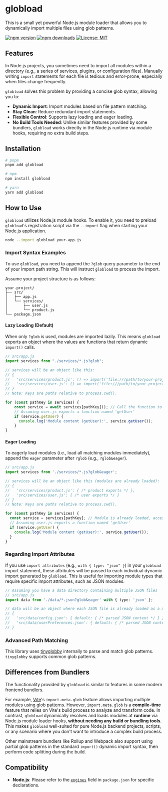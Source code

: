 # globload

This is a small yet powerful Node.js module loader that allows you to dynamically import multiple files using glob patterns.

[![npm version](https://img.shields.io/npm/v/globload.svg?style=flat-square)](https://www.npmjs.com/package/globload)
[![npm downloads](https://img.shields.io/npm/dm/globload.svg?style=flat-square)](https://www.npmjs.com/package/globload)
[![License: MIT](https://img.shields.io/badge/License-MIT-yellow.svg?style=flat-square)](https://opensource.org/licenses/MIT)

## Features

In Node.js projects, you sometimes need to import all modules within a directory (e.g., a series of services, plugins, or configuration files). Manually writing `import` statements for each file is tedious and error-prone, especially when files change frequently.

`globload` solves this problem by providing a concise glob syntax, allowing you to:

- **Dynamic Import**: Import modules based on file pattern matching.
- **Stay Clean**: Reduce redundant import statements.
- **Flexible Control**: Supports lazy loading and eager loading.
- **No Build Tools Needed**: Unlike similar features provided by some bundlers, `globload` works directly in the Node.js runtime via module hooks, requiring no extra build steps.

## Installation

```bash
# pnpm
pnpm add globload

# npm
npm install globload

# yarn
yarn add globload
```

## How to Use

`globload` utilizes Node.js module hooks. To enable it, you need to preload `globload`'s registration script via the `--import` flag when starting your Node.js application.

```bash
node --import globload your-app.js
```

### Import Syntax Examples

To use `globload`, you need to append the `?glob` query parameter to the end of your import path string. This will instruct `globload` to process the import.

Assume your project structure is as follows:

```
your-project/
├── src/
│   ├── app.js
│   └── services/
│       ├── user.js
│       └── product.js
└── package.json
```

#### Lazy Loading (Default)

When only `?glob` is used, modules are imported lazily. This means `globload` exports an object where the values are functions that return dynamic `import()` calls.

```typescript
// src/app.js
import services from "./services/*.js?glob";

// services will be an object like this:
// {
//   'src/services/product.js': () => import('file:///path/to/your-project/src/services/product.js'),
//   'src/services/user.js': () => import('file:///path/to/your-project/src/services/user.js')
// }
// Note: Keys are paths relative to process.cwd().

for (const pathKey in services) {
	const service = await services[pathKey](); // Call the function to load the module
	// Assuming user.js exports a function named 'getUser'
	if (service.getUser) {
	  console.log('Module content (getUser):', service.getUser());
	}
}
```

#### Eager Loading

To eagerly load modules (i.e., load all matching modules immediately), append the `eager` parameter after `?glob` (e.g., `?glob&eager`).

```typescript
// src/app.js
import services from './services/*.js?glob&eager';

// services will be an object like this (modules are already loaded):
// {
//   'src/services/product.js': { /* product exports */ },
//   'src/services/user.js': { /* user exports */ }
// }
// Note: Keys are paths relative to process.cwd().

for (const pathKey in services) {
  const service = services[pathKey]; // Module is already loaded, access directly
  // Assuming user.js exports a function named 'getUser'
  if (service.getUser) {
    console.log('Module content (getUser):', service.getUser());
  }
}
```

### Regarding Import Attributes

If you use `import attributes` (e.g., `with { type: "json" }`) in your `globload` import statement, these attributes will be passed to each individual dynamic import generated by `globload`. This is useful for importing module types that require specific import attributes, such as JSON modules.

```typescript
// Assuming you have a data directory containing multiple JSON files
// src/app.js
import data from './data/*.json?glob&eager' with { type: 'json' };

// data will be an object where each JSON file is already loaded as a module
// {
//   'src/data/config.json': { default: { /* parsed JSON content */ } },
//   'src/data/userPreferences.json': { default: { /* parsed JSON content */ } }
// }
```

### Advanced Path Matching

This library uses [tinyglobby](https://github.com/SuperchupuDev/tinyglobby) internally to parse and match glob patterns. `tinyglobby` supports common glob patterns.

## Differences from Bundlers

The functionality provided by `globload` is similar to features in some modern frontend bundlers.

For example, [Vite](https://vitejs.dev/)'s `import.meta.glob` feature allows importing multiple modules using glob patterns. However, `import.meta.glob` is a **compile-time** feature that relies on Vite's build process to analyze and transform code. In contrast, `globload` dynamically resolves and loads modules at **runtime** via Node.js module loader hooks, **without needing any build or bundling tools**. This makes `globload` well-suited for pure Node.js backend projects, scripts, or any scenario where you don't want to introduce a complex build process.

Other mainstream bundlers like Rollup and Webpack also support using partial glob patterns in the standard `import()` dynamic import syntax, then perform code splitting during the build.

## Compatibility

- **Node.js**: Please refer to the [`engines`](https://github.com/yingzhi0808/globload/blob/main/package.json#L57) field in `package.json` for specific declarations.
